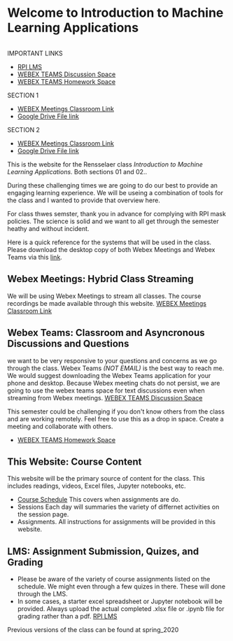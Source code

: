 Welcome to Introduction to Machine Learning Applications
============================
```{tableofcontents}
```
IMPORTANT LINKS
- [RPI LMS](https://lms.rpi.edu/)
- [WEBEX TEAMS Discussion Space](https://eurl.io/#KijTiY1Sa)
- [WEBEX TEAMS Homework Space](https://eurl.io/#8TF4_qsE9)


SECTION 1
- [WEBEX Meetings Classroom Link](https://rensselaer.webex.com/meet/kuruzj)
- [Google Drive File link](https://drive.google.com/open?id=1IGle5FErQZB7QLa2H3vqraGL9Oglh07P)

SECTION 2
- [WEBEX Meetings Classroom Link](https://rensselaer.webex.com/meet/morgat5)
- [Google Drive File link](https://drive.google.com/open?id=1IGle5FErQZB7QLa2H3vqraGL9Oglh07P)

This is the website for the Rensselaer class *Introduction to Machine Learning Applications*.  Both sections 01 and 02..

During these challenging times we are going to do our best to provide an engaging learning experience. We will be useing a combination of tools for the class and I wanted to provide that overview here.

For class thwes semster, thank you in advance for complying with RPI mask policies. The science is solid and we want to all get through the semester heathy and without incident.

Here is a quick reference for the systems that will be used in the class.  Please download the desktop copy of both Webex Meetings and Webex Teams via this [link](https://www.webex.com/downloads.html).

## Webex Meetings: Hybrid Class Streaming
We will be using Webex Meetings to stream all classes.  The course recordings be made available through this website.
[WEBEX Meetings Classroom Link](https://rensselaer.webex.com/meet/kuruzj)

## Webex Teams: Classroom and Asyncronous Discussions and Questions
we want to be very responsive to your questions and concerns as we go through the class.  Webex Teams *(NOT EMAIL)* is the best way to reach me.  We would suggest downloading the Webex Teams application for your phone and desktop.  Because Webex meeting chats do not persist, we are going to use the webex teams space for text discussions even when streaming from Webex meetings.
[WEBEX TEAMS Discussion Space](https://eurl.io/#KijTiY1Sa)

This semester could be challenging if you don't know others from the class and are working remotely.  Feel free to use this as a drop in space.  Create a meeting and collaborate with others.  
- [WEBEX TEAMS Homework Space](https://eurl.io/#8TF4_qsE9)

## This Website: Course Content
This website will be the primary source of content for the class. This includes readings, videos, Excel files, Jupyter notebooks, etc.
  - [Course Schedule](./content/schedule.md)  This covers when assignments are do.
  - Sessions Each day will summaries the variety of differnet activities on the session page.
  - Assignments. All instructions for assignments will be provided in this website.

## LMS: Assignment Submission, Quizes, and Grading
  - Please be aware of the variety of course assignments listed on the schedule. We might even through a few quizes in there. These will done through the LMS.
  - In some cases, a starter excel spreadsheet or Jupyter notebook will be provided. Always upload the actual completed .xlsx file or .ipynb file for grading rather than a pdf.
[RPI LMS](https://lms.rpi.edu/)









Previous versions of the class can be found at spring_2020
